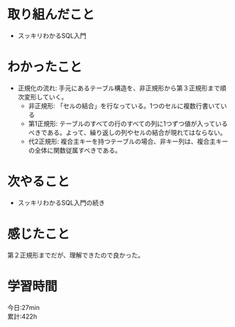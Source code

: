 # 取り組んだこと       
- スッキリわかるSQL入門
# わかったこと
- 正規化の流れ: 手元にあるテーブル構造を、非正規形から第３正規形まで順次変形していく。
  - 非正規形: 「セルの結合」を行なっている。1つのセルに複数行書いている
  - 第1正規形: テーブルのすべての行のすべての列に1つずつ値が入っているべきである。よって、繰り返しの列やセルの結合が現れてはならない。
  - 代2正規形: 複合主キーを持つテーブルの場合、非キー列は、複合主キーの全体に関数従属すべきである。
# 次やること  
- スッキリわかるSQL入門の続き
# 感じたこと
第２正規形までだが、理解できたので良かった。 
# 学習時間  
今日:27min  
累計:422h
